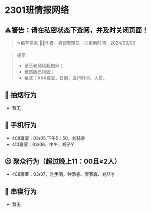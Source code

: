 # 2301班情报网络
## ⚠️警告：请在私密状态下查阅，并及时关闭页面！
> ✎编写信息
> 👨‍💻作者：男寝管理员；🕓更新时间：2024/03/09

> 提示
> 
> - 请王老师给我加分；
> - 纸质版已销毁；
> - 格式：XXX寝室，日期，进行时间，人员。
## 🚬 抽烟行为
- 暂无

## 📱 手机行为
- 408寝室：03/05,下午5：50，刘喆李
- 410寝室：03/06，中午，郑子Y

## ☹ 聚众行为（超过晚上11：00且≥2人）
- 408寝室：03/07，洗手间，钟添睿、廖家巍、刘喆李


## 🚪 串寝行为

- 暂无

